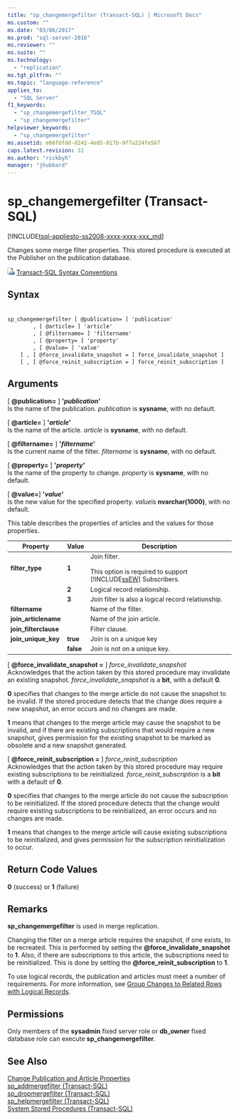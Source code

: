 ```yaml
---
title: "sp_changemergefilter (Transact-SQL) | Microsoft Docs"
ms.custom: ""
ms.date: "03/06/2017"
ms.prod: "sql-server-2016"
ms.reviewer: ""
ms.suite: ""
ms.technology: 
  - "replication"
ms.tgt_pltfrm: ""
ms.topic: "language-reference"
applies_to: 
  - "SQL Server"
f1_keywords: 
  - "sp_changemergefilter_TSQL"
  - "sp_changemergefilter"
helpviewer_keywords: 
  - "sp_changemergefilter"
ms.assetid: e08fdfdd-d242-4e85-817b-9f7a224fe567
caps.latest.revision: 31
ms.author: "rickbyh"
manager: "jhubbard"
---
```

# sp_changemergefilter (Transact-SQL)
[!INCLUDE[tsql-appliesto-ss2008-xxxx-xxxx-xxx_md](../../../database-engine/configure/windows/includes/tsql-appliesto-ss2008-xxxx-xxxx-xxx-md.md)]

  Changes some merge filter properties. This stored procedure is executed at the Publisher on the publication database.  
  
 ![Topic link icon](../../../database-engine/configure/windows/media/topic-link.gif "Topic link icon") [Transact-SQL Syntax Conventions](../../../t-sql/language-elements/transact-sql-syntax-conventions-transact-sql.md)  
  
## Syntax  
  
```  
  
sp_changemergefilter [ @publication= ] 'publication'  
        , [ @article= ] 'article'  
        , [ @filtername= ] 'filtername'  
        , [ @property= ] 'property'  
        , [ @value= ] 'value'  
    [ , [ @force_invalidate_snapshot = ] force_invalidate_snapshot ]  
    [ , [ @force_reinit_subscription = ] force_reinit_subscription ]  
```  
  
## Arguments  
 [ **@publication=** ] **'***publication***'**  
 Is the name of the publication. *publication* is **sysname**, with no default.  
  
 [ **@article=** ] **'***article***'**  
 Is the name of the article. *article* is **sysname**, with no default.  
  
 [ **@filtername=** ] **'***filtername***'**  
 Is the current name of the filter. *filtername* is **sysname**, with no default.  
  
 [ **@property=** ] **'***property***'**  
 Is the name of the property to change. *property* is **sysname**, with no default.  
  
 [ **@value=**] **'***value***'**  
 Is the new value for the specified property. *value*is **nvarchar(1000)**, with no default.  
  
 This table describes the properties of articles and the values for those properties.  
  
|Property|Value|Description|  
|--------------|-----------|-----------------|  
|**filter_type**|**1**|Join filter.<br /><br /> This option is required to support [!INCLUDE[ssEW](../../../analysis-services/instances/includes/ssew-md.md)] Subscribers.|  
||**2**|Logical record relationship.|  
||**3**|Join filter is also a logical record relationship.|  
|**filtername**||Name of the filter.|  
|**join_articlename**||Name of the join article.|  
|**join_filterclause**||Filter clause.|  
|**join_unique_key**|**true**|Join is on a unique key|  
||**false**|Join is not on a unique key.|  
  
 [ **@force_invalidate_snapshot =** ] *force_invalidate_snapshot*  
 Acknowledges that the action taken by this stored procedure may invalidate an existing snapshot. *force_invalidate_snapshot* is a **bit**, with a default **0**.  
  
 **0** specifies that changes to the merge article do not cause the snapshot to be invalid. If the stored procedure detects that the change does require a new snapshot, an error occurs and no changes are made.  
  
 **1** means that changes to the merge article may cause the snapshot to be invalid, and if there are existing subscriptions that would require a new snapshot, gives permission for the existing snapshot to be marked as obsolete and a new snapshot generated.  
  
 [ **@force_reinit_subscription =** ] *force_reinit_subscription*  
 Acknowledges that the action taken by this stored procedure may require existing subscriptions to be reinitialized. *force_reinit_subscription* is a **bit** with a default of **0**.  
  
 **0** specifies that changes to the merge article do not cause the subscription to be reinitialized. If the stored procedure detects that the change would require existing subscriptions to be reinitialized, an error occurs and no changes are made.  
  
 **1** means that changes to the merge article will cause existing subscriptions to be reinitialized, and gives permission for the subscription reinitialization to occur.  
  
## Return Code Values  
 **0** (success) or **1** (failure)  
  
## Remarks  
 **sp_changemergefilter** is used in merge replication.  
  
 Changing the filter on a merge article requires the snapshot, if one exists, to be recreated. This is performed by setting the **@force_invalidate_snapshot** to **1**. Also, if there are subscriptions to this article, the subscriptions need to be reinitialized. This is done by setting the **@force_reinit_subscription** to **1**.  
  
 To use logical records, the publication and articles must meet a number of requirements. For more information, see [Group Changes to Related Rows with Logical Records](../../../relational-databases/replication/merge/group-changes-to-related-rows-with-logical-records.md).  
  
## Permissions  
 Only members of the **sysadmin** fixed server role or **db_owner** fixed database role can execute **sp_changemergefilter**.  
  
## See Also  
 [Change Publication and Article Properties](../../../relational-databases/replication/publish/change-publication-and-article-properties.md)   
 [sp_addmergefilter &#40;Transact-SQL&#41;](../../../relational-databases/reference/system-stored-procedures/sp-addmergefilter-transact-sql.md)   
 [sp_dropmergefilter &#40;Transact-SQL&#41;](../../../relational-databases/reference/system-stored-procedures/sp-dropmergefilter-transact-sql.md)   
 [sp_helpmergefilter &#40;Transact-SQL&#41;](../../../relational-databases/reference/system-stored-procedures/sp-helpmergefilter-transact-sql.md)   
 [System Stored Procedures &#40;Transact-SQL&#41;](../../../relational-databases/reference/system-stored-procedures/system-stored-procedures-transact-sql.md)  
  
  
